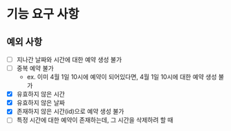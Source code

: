 # 기능 요구 사항

## 예외 사항

* [ ] 지나간 날짜와 시간에 대한 예약 생성 불가
* [ ] 중복 예약 불가
    * ex. 이미 4월 1일 10시에 예약이 되어있다면, 4월 1일 10시에 대한 예약 생성 불가
* [x] 유효하지 않은 시간
* [x] 유효하지 않은 날짜
* [x] 존재하지 않은 시간(id)으로 예약 생성 불가
* [ ] 특정 시간에 대한 예약이 존재하는데, 그 시간을 삭제하려 할 때
